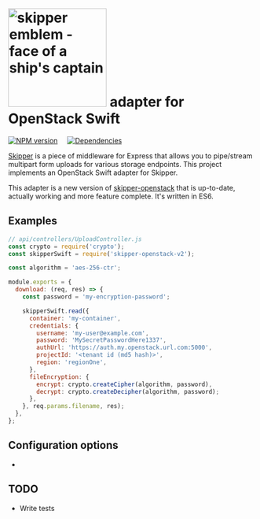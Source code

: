 # [<img title="skipper-openstack-v2 - Openstack Swift adapter for Skipper" src="http://i.imgur.com/P6gptnI.png" width="200px" alt="skipper emblem - face of a ship's captain"/>](https://github.com/IBM-Bluemix/skipper-openstack) adapter for OpenStack Swift

[![NPM version](https://badge.fury.io/js/skipper-openstack-v2.png)](http://badge.fury.io/js/skipper-openstack-v2) &nbsp; &nbsp;
[![Dependencies](https://david-dm.org/dporganizer/skipper-openstack-v2.svg)](https://david-dm.org/dporganizer/skipper-openstack-v2)

[Skipper](https://github.com/balderdashy/skipper) is a piece of middleware for Express that allows you to pipe/stream multipart form uploads for various storage endpoints. This project implements an OpenStack Swift adapter for Skipper.

This adapter is a new version of [skipper-openstack](https://github.com/IBM-Bluemix/skipper-openstack) that is up-to-date, actually working and more feature complete. It's written in ES6.


## Examples

```javascript
// api/controllers/UploadController.js
const crypto = require('crypto');
const skipperSwift = require('skipper-openstack-v2');

const algorithm = 'aes-256-ctr';

module.exports = {
  download: (req, res) => {
    const password = 'my-encryption-password';

    skipperSwift.read({
      container: 'my-container',
      credentials: {
        username: 'my-user@example.com',
        password: 'MySecretPasswordHere1337',
        authUrl: 'https://auth.my.openstack.url.com:5000',
        projectId: '<tenant id (md5 hash)>',
		region: 'regionOne',
      },
      fileEncryption: {
        encrypt: crypto.createCipher(algorithm, password),
        decrypt: crypto.createDecipher(algorithm, password);
      },
    }, req.params.filename, res);
  },
};
```

## Configuration options

-

## TODO

- Write tests
